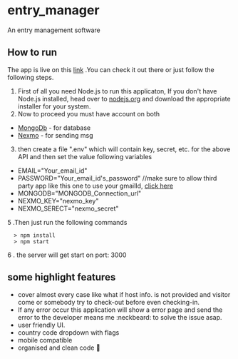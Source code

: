 # entry_manager
An entry management software



## How to run

The app is live on this [link](http://entry-manager.herokuapp.com) .You can check it out there or just follow the following steps.

1. First of all you need Node.js to run this applicaton, If you don't have Node.js installed, head over to [nodejs.org](https://nodejs.org/en/) and download the appropriate installer for your system. 
2. Now to proceed you must have account on both
  - [MongoDb](https://www.mongodb.com/cloud/atlas) - for database
  - [Nexmo](https://www.nexmo.com/) - for sending msg
3. then create a file ".env" which will contain key, secret, etc. for the above API and then set the value following variables
  - EMAIL="Your_email_id"
  - PASSWORD="Your_email_id's_password"   //make sure to allow third party app like this one to use your gmailId, [click here](https://myaccount.google.com/u/2/lesssecureapps?) 
  - MONGODB="MONGODB_Connection_url"
  - NEXMO_KEY="nexmo_key"
  - NEXMO_SERECT="nexmo_secret"

5 .Then just run the following commands
```
  > npm install 
  > npm start
```
6 . the server will get start on port: 3000 

## some highlight features

  - cover almost every case like what if host info. is not provided and visitor come or somebody try to check-out before even checking-in.
  - If any error occur this application will show a error page and send the error to the developer means me :neckbeard: to solve the issue asap.
  - user friendly UI.
  - country code dropdown with flags
  - mobile compatible
  - organised and clean code :dancers:
